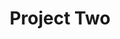 ---
layout: base
title: Project Two
components:
  - type: hero
    data:
      title: Project Two
      subtitle: An innovative platform
  - type: text-block
    data:
      content: |
        Project Two is an innovative platform that demonstrates my expertise in building
        scalable and modern web applications. This project showcases advanced features
        and cutting-edge technologies.

        ## Technologies Used
        - Modern JavaScript frameworks
        - Real-time data processing
        - Cloud infrastructure
        - Progressive Web App features

        ## Key Achievements
        - Improved user engagement by 50%
        - Reduced loading times by 70%
        - Implemented responsive design principles
---